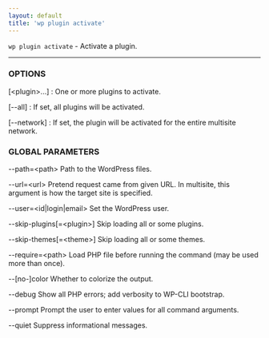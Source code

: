```yaml
---
layout: default
title: 'wp plugin activate'
---
```


`wp plugin activate` - Activate a plugin.

<hr />

### OPTIONS

[&lt;plugin&gt;...]
: One or more plugins to activate.

[\--all]
: If set, all plugins will be activated.

[\--network]
: If set, the plugin will be activated for the entire multisite network.

### GLOBAL PARAMETERS

  \--path=&lt;path&gt;
      Path to the WordPress files.

  \--url=&lt;url&gt;
      Pretend request came from given URL. In multisite, this argument is how the target site is specified.

  \--user=&lt;id|login|email&gt;
      Set the WordPress user.

  \--skip-plugins[=&lt;plugin&gt;]
      Skip loading all or some plugins.

  \--skip-themes[=&lt;theme&gt;]
      Skip loading all or some themes.

  \--require=&lt;path&gt;
      Load PHP file before running the command (may be used more than once).

  \--[no-]color
      Whether to colorize the output.

  \--debug
      Show all PHP errors; add verbosity to WP-CLI bootstrap.

  \--prompt
      Prompt the user to enter values for all command arguments.

  \--quiet
      Suppress informational messages.



